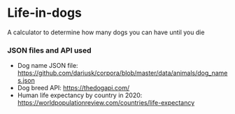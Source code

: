 # Life-in-dogs
A calculator to determine how many dogs you can have until you die

<h3>JSON files and API used</h3>

<ul><li>Dog name JSON file: <a href="https://github.com/dariusk/corpora/blob/master/data/animals/dog_names.json">https://github.com/dariusk/corpora/blob/master/data/animals/dog_names.json</a></li><li>Dog breed API: <a href="https://thedogapi.com/">https://thedogapi.com/</a></li><li>Human life expectancy by country in 2020: <a href="https://worldpopulationreview.com/countries/life-expectancy">https://worldpopulationreview.com/countries/life-expectancy</a></li></ul>
